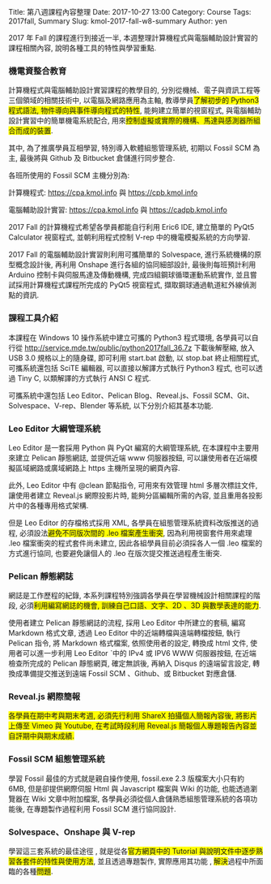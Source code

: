 Title: 第八週課程內容整理
Date: 2017-10-27 13:00
Category: Course
Tags: 2017fall, Summary
Slug: kmol-2017-fall-w8-summary
Author: yen

2017 年 Fall 的課程進行到接近一半, 本週整理計算機程式與電腦輔助設計實習的課程相關內容, 說明各種工具的特性與學習重點.

<!-- PELICAN_END_SUMMARY -->

### 機電資整合教育

計算機程式與電腦輔助設計實習課程的教學目的, 分別從機械、電子與資訊工程等三個領域的相關技術中, 以電腦及網路應用為主軸, 教導學員<span style="background-color: #ffff00;">了解初步的 Python3 程式語法, 物件導向與事件導向程式的特性</span>, 能夠建立簡單的視窗程式, 與電腦輔助設計實習中的簡單機電系統配合, 用來<span style="background-color: #ffff00;">控制虛擬或實際的機構、馬達與感測器所組合而成的裝置</span>.

其中, 為了推廣學員互相學習, 特別導入軟體組態管理系統, 初期以 Fossil SCM 為主, 最後將與 Github 及 Bitbucket 倉儲進行同步整合.

各班所使用的 Fossil SCM 主機分別為:

計算機程式: <a href="https://cpa.kmol.info">https://cpa.kmol.info</a> 與 <a href="https://cpb.kmol.info">https://cpb.kmol.info</a>

電腦輔助設計實習: <a href="https://cadpa.kmol.info">https://cpa.kmol.info</a> 與 <a href="https://cadpb.kmol.info">https://cadpb.kmol.info</a>

2017 Fall 的計算機程式希望各學員都能自行利用 Eric6 IDE, 建立簡單的 PyQt5 Calculator 視窗程式, 並朝利用程式控制 V-rep 中的機電模擬系統的方向學習.

2017 Fall 的電腦輔助設計實習則利用可攜簡單的 Solvespace, 進行系統機構的原型概念設計後, 再利用 Onshape 進行各組的協同細部設計, 最後則每班預計利用 Arduino 控制卡與伺服馬達及傳動機構, 完成四組鋼球循環運動系統實作, 並且嘗試採用計算機程式課程所完成的 PyQt5 視窗程式, 擷取鋼球通過軌道紅外線偵測點的資訊.

### 課程工具介紹

本課程在 Windows 10 操作系統中建立可攜的 Python3 程式環境, 各學員可以自行從 <a href="http://service.mde.tw/public/python2017fall_36.7z">http://service.mde.tw/public/python2017fall_36.7z</a> 下載後解壓縮, 放入 USB 3.0 規格以上的隨身碟, 即可利用 start.bat 啟動, 以 stop.bat 終止相關程式, 可攜系統還包括 SciTE 編輯器, 可以直接以解譯方式執行  Python3 程式, 也可以透過 Tiny C, 以類解譯的方式執行 ANSI C 程式.

可攜系統中還包括 Leo Editor、Pelican Blog、Reveal.js、Fossil SCM、Git、Solvespace、V-rep、Blender 等系統, 以下分別介紹其基本功能.

### Leo Editor 大綱管理系統

Leo Editor 是一套採用 Python 與 PyQt 編寫的大綱管理系統, 在本課程中主要用來建立 Pelican 靜態網誌, 並提供近端 www 伺服器按鈕, 可以讓使用者在近端模擬區域網路或廣域網路上 https 主機所呈現的網頁內容.

此外, Leo Editor 中有 @clean 節點指令, 可用來有效管理 html 多層次標註文件, 讓使用者建立 Reveal.js 網際投影片時, 能夠分區編輯所需的內容, 並且重用各投影片中的各種專用格式架構.

但是 Leo Editor 的存檔格式採用 XML, 各學員在組態管理系統資料改版推送的過程, 必須設法<span style="background-color: #ffff00;">避免不同版次間的 .leo 檔案產生衝突</span>, 因為利用視窗套件用來處理 .leo 檔案衝突的程式套件尚未建立, 因此各組學員目前必須採各人一個 .leo 檔案的方式進行協同, 也要避免讓個人的 .leo 在版次提交推送過程產生衝突.

### Pelican 靜態網誌

網誌是工作歷程的紀錄, 本系列課程特別強調各學員在學習機械設計相關課程的階段, 必須<span style="background-color: #ffff00;">利用編寫網誌的機會, 訓練自己口語、文字、2D 、3D 與數學表達的能力</span>.

使用者建立 Pelican 靜態網誌的流程, 採用 Leo Editor 中所建立的套稿, 編寫 Markdown 格式文章, 透過 Leo Editor 中的近端轉檔與遠端轉檔按鈕, 執行 Pelican 指令, 將 Markdown 格式檔案, 依照使用者的設定, 轉換成 html 文件, 使用者可以進一步利用 Leo Editor ˋ中的 IPv4 或 IPV6 WWW 伺服器按鈕, 在近端檢查所完成的 Pelican 靜態網頁, 確定無誤後, 再納入 Disqus 的遠端留言設定, 轉換成準備提交推送到遠端 Fossil SCM 、Github、或 Bitbucket 對應倉儲.

### Reveal.js 網際簡報

<span style="background-color: #ffff00;">各學員在期中考與期末考週, 必須先行利用 ShareX 拍攝個人簡報內容後, 將影片上傳至 Vimeo 與 Youtube, 在考試時段利用 Reveal.js 簡報個人專題報告內容並自評期中與期末成績.</span>

### Fossil SCM 組態管理系統

學習 Fossil 最佳的方式就是親自操作使用, fossil.exe 2.3 版檔案大小只有約 6MB, 但是卻提供網際伺服 Html 與 Javascript 檔案與 Wiki 的功能, 也能透過瀏覽器在 Wiki 文章中附加檔案, 各學員必須從個人倉儲熟悉組態管理系統的各項功能後, 在專題製作過程利用 Fossil SCM 進行協同設計.

### Solvespace、Onshape 與 V-rep

學習這三套系統的最佳途徑 , 就是從各<span style="background-color: #ffff00;">官方網頁中的 Tutorial 與說明文件中逐步熟習各套件的特性與使用方法</span>, 並且透過專題製作, 實際應用其功能 , <span style="background-color: #ffff00;">解決</span>過程中所面臨的各種<span style="background-color: #ffff00;">問題</span>.



